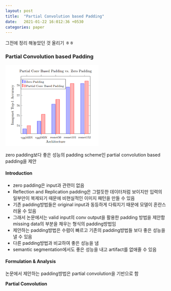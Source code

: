 ```yaml
---
layout: post
title:  "Partial Convolution based Padding"
date:   2021-01-22 16:012:36 +0530
categories: paper
---
```


그전에 정리 해놓았던 것 올리기 ㅎㅎ 

### Partial Convolution based Padding

![img1](\assets\post\post4\img1.png)

zero padding보다 좋은 성능의 padding scheme인 partial convolution based padding을 제안 

#### Introduction

* zero padding은 input과 관련이 없음
* Reflection and Replication padding은 그럴듯한 데이터처럼 보이지만 입력의 일부만이 복제되기 때문에 비현실적인 이미지 패턴을 만들 수 있음 
* 기존 padding방법들은 original input과 동등하게 다뤄지기 때문에 모델이 혼란스러울 수 있음 
* 그래서 논문에서는 valid input의 conv output을 활용한 padding 방법을 제안함
  missing data의 부분을 채우는 형식의 padding방법임 
* 제안하는 padding방법은 수렴이 빠르고 기존의 padding방법들 보다 좋은 성능을 낼 수 있음 
* 다른 padding방법과 비교하여 좋은 성능을 냄
* semantic segmentation에서도 좋은 성능을 내고 artifact를 없애줄 수 있음 

#### Formulation & Analysis

논문에서 제안하는 padding방법은 partial convolution을 기반으로 함

**Partial Convolution**
